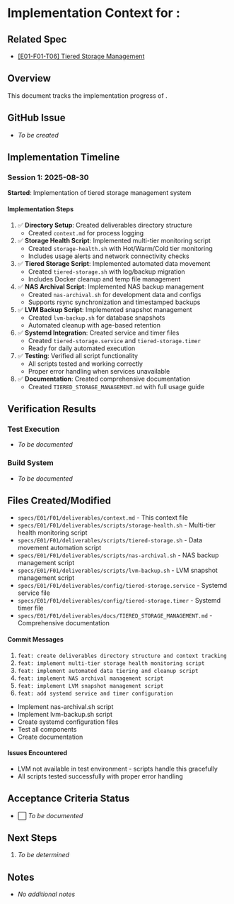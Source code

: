 # Implementation Context for : 

## Related Spec

- [[E01-F01-T06] Tiered Storage Management](./E01-F01-T06.spec.md)

## Overview

This document tracks the implementation progress of .

## GitHub Issue

- *To be created*

## Implementation Timeline

### Session 1: 2025-08-30

**Started**: Implementation of tiered storage management system

#### Implementation Steps

1. ✅ **Directory Setup**: Created deliverables directory structure
   - Created `context.md` for process logging
2. ✅ **Storage Health Script**: Implemented multi-tier monitoring script
   - Created `storage-health.sh` with Hot/Warm/Cold tier monitoring
   - Includes usage alerts and network connectivity checks
3. ✅ **Tiered Storage Script**: Implemented automated data movement
   - Created `tiered-storage.sh` with log/backup migration
   - Includes Docker cleanup and temp file management
4. ✅ **NAS Archival Script**: Implemented NAS backup management
   - Created `nas-archival.sh` for development data and configs
   - Supports rsync synchronization and timestamped backups
5. ✅ **LVM Backup Script**: Implemented snapshot management
   - Created `lvm-backup.sh` for database snapshots
   - Automated cleanup with age-based retention
6. ✅ **Systemd Integration**: Created service and timer files
   - Created `tiered-storage.service` and `tiered-storage.timer`
   - Ready for daily automated execution
7. ✅ **Testing**: Verified all script functionality
   - All scripts tested and working correctly
   - Proper error handling when services unavailable
8. ✅ **Documentation**: Created comprehensive documentation
   - Created `TIERED_STORAGE_MANAGEMENT.md` with full usage guide

## Verification Results

### Test Execution

- *To be documented*

### Build System

- *To be documented*


## Files Created/Modified

- `specs/E01/F01/deliverables/context.md` - This context file
- `specs/E01/F01/deliverables/scripts/storage-health.sh` - Multi-tier health monitoring script
- `specs/E01/F01/deliverables/scripts/tiered-storage.sh` - Data movement automation script
- `specs/E01/F01/deliverables/scripts/nas-archival.sh` - NAS backup management script
- `specs/E01/F01/deliverables/scripts/lvm-backup.sh` - LVM snapshot management script
- `specs/E01/F01/deliverables/config/tiered-storage.service` - Systemd service file
- `specs/E01/F01/deliverables/config/tiered-storage.timer` - Systemd timer file
- `specs/E01/F01/deliverables/docs/TIERED_STORAGE_MANAGEMENT.md` - Comprehensive documentation

#### Commit Messages

1. `feat: create deliverables directory structure and context tracking`
2. `feat: implement multi-tier storage health monitoring script`
3. `feat: implement automated data tiering and cleanup script`
4. `feat: implement NAS archival management script`
5. `feat: implement LVM snapshot management script`
6. `feat: add systemd service and timer configuration`

- Implement nas-archival.sh script
- Implement lvm-backup.sh script
- Create systemd configuration files
- Test all components
- Create documentation

#### Issues Encountered

- LVM not available in test environment - scripts handle this gracefully
- All scripts tested successfully with proper error handling

## Acceptance Criteria Status

- ⬜ *To be documented*


## Next Steps

1. *To be determined*


## Notes

- *No additional notes*

